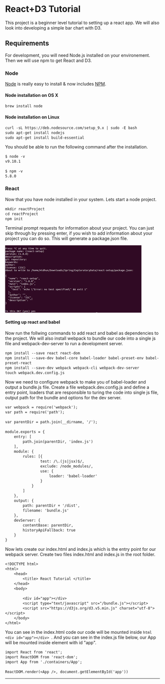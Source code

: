 # React+D3 Tutorial

This project is a beginner level tutorial to setting up a react app. We will also look into developing a simple bar chart with D3.

## Requirements

For development, you will need Node.js installed on your environement. Then we will use npm to get React and D3.

### Node

[Node](http://nodejs.org/) is really easy to install & now includes [NPM](https://npmjs.org/).

#### Node installation on OS X

    brew install node

#### Node installation on Linux

    curl -sL https://deb.nodesource.com/setup_9.x | sudo -E bash 
    sudo apt-get install nodejs
    sudo apt-get install build-essential

You should be able to run the following command after the installation.

    $ node -v
    v9.10.1

    $ npm -v
    5.8.0

### React

Now that you have node installed in your system. Lets start a node project.

    mkdir reactProject
	cd reactProject
	npm init

Terminal prompt requests for information about your project. You can just skip through by pressing enter, if you wish to add information about your project you can do so. This will generate a package.json file.

![node setup image](node_setup.png)

#### Setting up react and babel

Now run the follwing commands to add react and babel as dependencies to the project. We will also install webpack to bundle our code into a single js file and webpack-dev-server to run a development server.

	npm install --save react react-dom
	npm install --save-dev babel-core babel-loader babel-preset-env babel-preset-react
	npm install --save-dev webpack webpack-cli webpack-dev-server
	touch webpack.dev.config.js

Now we need to configure webpack to make you of babel-loader and output a bundle.js file. Create a file webpack.dev.config.js and define a entry point, loaders that are responsible to turing the code into single js file, output path for the bundle and options for the dev server.

	var webpack = require('webpack');
	var path = require('path');

	var parentDir = path.join(__dirname, '/');

	module.exports = {
	    entry: [
	        path.join(parentDir, 'index.js')
	    ],
	    module: {
	        rules: [{
	                test: /\.(js|jsx)$/,
	                exclude: /node_modules/,
	                use: {
	                    loader: 'babel-loader'
	                }
	            }
	        ]
	    },
	    output: {
	        path: parentDir + '/dist',
	        filename: 'bundle.js'
	    },
	    devServer: {
	        contentBase: parentDir,
	        historyApiFallback: true
	    }
	}


Now lets create our index.html and index.js which is the entry point for our webpack server. Create two files index.html and index.js in the root folder.

	<!DOCTYPE html>
	<html>
	    <head>
	        <title> React Tutorial </title>
	    </head>
	    <body>

	        <div id="app"></div>
	        <script type="text/javascript" src="/bundle.js"></script>
	        <script src="https://d3js.org/d3.v5.min.js" charset="utf-8"></script>
	    </body>
	</html>

You can see in the index.html code our code will be mounted inside ```html <div id="app"></div> ```. And you can see in the index.js file below, our App will be mounted inside element with id "app".

	import React from 'react';
	import ReactDOM from 'react-dom';
	import App from './containers/App';

	ReactDOM.render(<App />, document.getElementById('app'))

---
